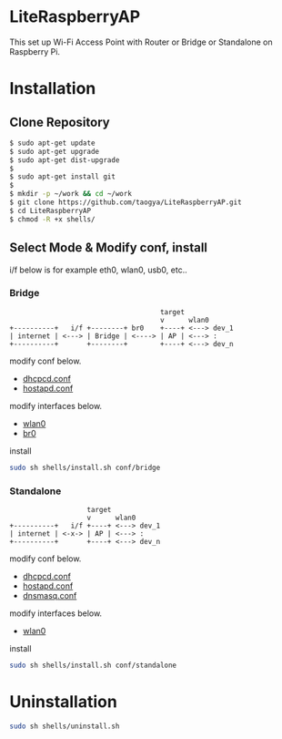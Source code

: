 # LiteRaspberryAP
This set up Wi-Fi Access Point with Router or Bridge or Standalone on Raspberry Pi.

# Installation
## Clone Repository
```sh
$ sudo apt-get update
$ sudo apt-get upgrade
$ sudo apt-get dist-upgrade
$ 
$ sudo apt-get install git
$ 
$ mkdir -p ~/work && cd ~/work
$ git clone https://github.com/taogya/LiteRaspberryAP.git
$ cd LiteRaspberryAP
$ chmod -R +x shells/
```

## Select Mode & Modify conf, install
i/f below is for example eth0, wlan0, usb0, etc..
### Bridge
```
                                     target
                                     v      wlan0
+----------+   i/f +--------+ br0    +----+ <---> dev_1
| internet | <---> | Bridge | <----> | AP | <---> :
+----------+       +--------+        +----+ <---> dev_n
```
modify conf below.
  - [dhcpcd.conf](conf/bridge/dhcpcd.conf)
  - [hostapd.conf](conf/bridge/hostapd.conf)

modify interfaces below.
  - [wlan0](conf/bridge/interfaces/wlan0)
  - [br0](conf/bridge/interfaces/br0)

install
```sh
sudo sh shells/install.sh conf/bridge
```

### Standalone
```
                   target
                   v      wlan0
+----------+   i/f +----+ <---> dev_1
| internet | <-x-> | AP | <---> :
+----------+       +----+ <---> dev_n
```
modify conf below.
  - [dhcpcd.conf](conf/standalone/dhcpcd.conf)
  - [hostapd.conf](conf/standalone/hostapd.conf)
  - [dnsmasq.conf](conf/standalone/dnsmasq.conf)

modify interfaces below.
  - [wlan0](conf/standalone/interfaces/wlan0)

install
```sh
sudo sh shells/install.sh conf/standalone
```

# Uninstallation
```sh
sudo sh shells/uninstall.sh
```
